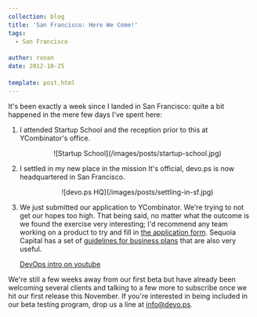 ```yaml
---
collection: blog
title: 'San Francisco: Here We Come!'
tags:
  - San Francisco

author: ronan
date: 2012-10-25

template: post.html
---
```


It's been exactly a week since I landed in San Francisco: quite a bit happened in the mere few days I've spent here:

1. I attended Startup School and the reception prior to this at YCombinator's office.
    
    <p align='center'>![Startup School](/images/posts/startup-school.jpg)</p>
1. I settled in my new place in the mission It's official, devo.ps is now headquartered in San Francisco.
    
    <p align='center'>![devo.ps HQ](/images/posts/settling-in-sf.jpg)</p>
1. We just submitted our application to YCombinator. We're trying to not get our hopes too high. That being said, no matter what the outcome is we found the exercise very interesting; I'd recommend any team working on a product to try and fill in [the application form](http://ycombinator.com/apply.html). Sequoia Capital has a set of [guidelines for business plans](http://www.sequoiacap.com/ideas) that are also very useful.
    
    [DevOps intro on youtube](http://www.youtube.com/watch?v=1IMY_zduZI8)
    
We're still a few weeks away from our first beta but have already been welcoming several clients and talking to a few more to subscribe once we hit our first release this November. If you're interested in being included in our beta testing program, drop us a line at [info@devo.ps](mailto:info@devo.ps).